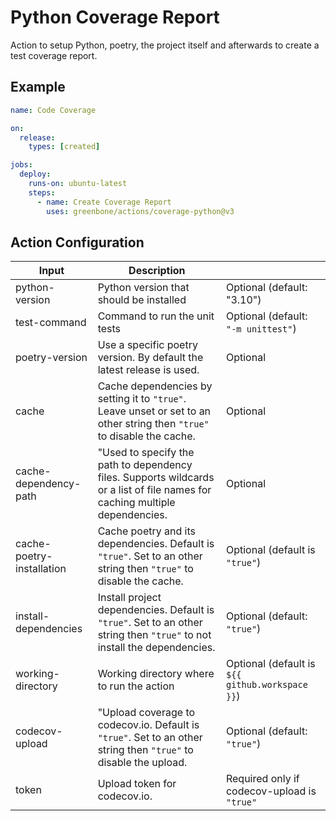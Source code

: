 # Python Coverage Report

Action to setup Python, poetry, the project itself and afterwards to create a
test coverage report.

## Example

```yaml
name: Code Coverage

on:
  release:
    types: [created]

jobs:
  deploy:
    runs-on: ubuntu-latest
    steps:
      - name: Create Coverage Report
        uses: greenbone/actions/coverage-python@v3
```

## Action Configuration

| Input | Description | |
|-------|-------------|-|
| python-version | Python version that should be installed | Optional (default: "3.10") |
| test-command | Command to run the unit tests | Optional (default: `"-m unittest"`)
| poetry-version | Use a specific poetry version. By default the latest release is used. | Optional |
| cache | Cache dependencies by setting it to `"true"`. Leave unset or set to an other string then `"true"` to disable the cache. | Optional |
| cache-dependency-path | "Used to specify the path to dependency files. Supports wildcards or a list of file names for caching multiple dependencies. | Optional |
| cache-poetry-installation | Cache poetry and its dependencies. Default is `"true"`. Set to an other string then `"true"` to disable the cache. | Optional (default is `"true"`) |
| install-dependencies | Install project dependencies. Default is `"true"`. Set to an other string then `"true"` to not install the dependencies. | Optional (default: `"true"`) |
| working-directory | Working directory where to run the action | Optional (default is `${{ github.workspace }}`) |
| codecov-upload | "Upload coverage to codecov.io. Default is `"true"`. Set to an other string then `"true"` to disable the upload. | Optional (default: `"true"`)
| token | Upload token for codecov.io. | Required only if codecov-upload is `"true"` |
